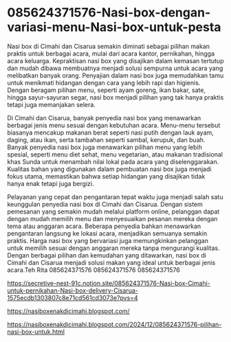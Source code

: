 # 085624371576-Nasi-box-dengan-variasi-menu-Nasi-box-untuk-pesta
Nasi box di Cimahi dan Cisarua semakin diminati sebagai pilihan makan praktis untuk berbagai acara, mulai dari acara kantor, pernikahan, hingga acara keluarga. Kepraktisan nasi box yang disajikan dalam kemasan tertutup dan mudah dibawa membuatnya menjadi solusi sempurna untuk acara yang melibatkan banyak orang. Penyajian dalam nasi box juga memudahkan tamu untuk menikmati hidangan dengan cara yang lebih rapi dan higienis. Dengan beragam pilihan menu, seperti ayam goreng, ikan bakar, sate, hingga sayur-sayuran segar, nasi box menjadi pilihan yang tak hanya praktis tetapi juga memanjakan selera.

Di Cimahi dan Cisarua, banyak penyedia nasi box yang menawarkan berbagai jenis menu sesuai dengan kebutuhan acara. Menu-menu tersebut biasanya mencakup makanan berat seperti nasi putih dengan lauk ayam, daging, atau ikan, serta tambahan seperti sambal, kerupuk, dan buah. Banyak penyedia nasi box juga menawarkan pilihan menu yang lebih spesial, seperti menu diet sehat, menu vegetarian, atau makanan tradisional khas Sunda untuk menambah nilai lokal pada acara yang diselenggarakan. Kualitas bahan yang digunakan dalam pembuatan nasi box juga menjadi fokus utama, memastikan bahwa setiap hidangan yang disajikan tidak hanya enak tetapi juga bergizi.

Pelayanan yang cepat dan pengantaran tepat waktu juga menjadi salah satu keunggulan penyedia nasi box di Cimahi dan Cisarua. Dengan sistem pemesanan yang semakin mudah melalui platform online, pelanggan dapat dengan mudah memilih menu dan menyesuaikan pesanan mereka dengan tema atau anggaran acara. Beberapa penyedia bahkan menawarkan pengantaran langsung ke lokasi acara, menjadikan semuanya semakin praktis. Harga nasi box yang bervariasi juga memungkinkan pelanggan untuk memilih sesuai dengan anggaran mereka tanpa mengurangi kualitas. Dengan berbagai pilihan dan kemudahan yang ditawarkan, nasi box di Cimahi dan Cisarua menjadi solusi makan yang ideal untuk berbagai jenis acara.Teh Rita
085624371576
085624371576
085624371576

 https://secretive-nest-91c.notion.site/085624371576-Nasi-box-Cimahi-untuk-pernikahan-Nasi-box-delivery-Cisarua-1575ecdb1303807c8e71cd561cd3073e?pvs=4

https://nasiboxenakdicimahi.blogspot.com/

https://nasiboxenakdicimahi.blogspot.com/2024/12/085624371576-pilihan-nasi-box-untuk.html
